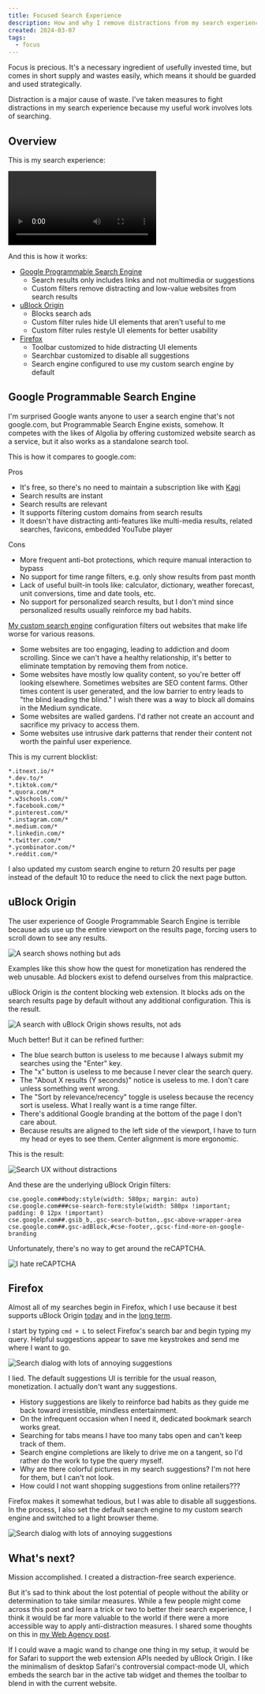 ```yaml
---
title: Focused Search Experience
description: How and why I remove distractions from my search experience
created: 2024-03-07
tags:
  - focus
---
```


Focus is precious. It's a necessary ingredient of usefully invested time, but
comes in short supply and wastes easily, which means it should be guarded and
used strategically.

Distraction is a major cause of waste. I've taken measures to fight distractions
in my search experience because my useful work involves lots of searching.

## Overview

This is my search experience:

<video controls src="/img/focused-search-experience/preview.webm" ></video>

And this is how it works:

- [Google Programmable Search Engine](https://programmablesearchengine.google.com)
  - Search results only includes links and not multimedia or suggestions
  - Custom filters remove distracting and low-value websites from search results
- [uBlock Origin](https://ublockorigin.com)
  - Blocks search ads
  - Custom filter rules hide UI elements that aren't useful to me
  - Custom filter rules restyle UI elements for better usability
- [Firefox](https://www.mozilla.org/en-US/firefox/new/)
  - Toolbar customized to hide distracting UI elements
  - Searchbar customized to disable all suggestions
  - Search engine configured to use my custom search engine by default

## Google Programmable Search Engine

I'm surprised Google wants anyone to user a search engine that's not google.com,
but Programmable Search Engine exists, somehow. It competes with the likes of
Algolia by offering customized website search as a service, but it also works as
a standalone search tool.

This is how it compares to google.com:

Pros

- It's free, so there's no need to maintain a subscription like with
  [Kagi](https://kagi.com/)
- Search results are instant
- Search results are relevant
- It supports filtering custom domains from search results
- It doesn't have distracting anti-features like multi-media results, related
  searches, favicons, embedded YouTube player

Cons

- More frequent anti-bot protections, which require manual interaction to bypass
- No support for time range filters, e.g. only show results from past month
- Lack of useful built-in tools like: calculator, dictionary, weather forecast,
  unit conversions, time and date tools, etc.
- No support for personalized search results, but I don't mind since
  personalized results usually reinforce my bad habits.

[My custom search engine](https://cse.google.com/cse?cx=b08029aadeb444a97)
configuration filters out websites that make life worse for various reasons.

- Some websites are too engaging, leading to addiction and doom scrolling. Since
  we can't have a healthy relationship, it's better to eliminate temptation by
  removing them from notice.
- Some websites have mostly low quality content, so you're better off looking
  elsewhere. Sometimes websites are SEO content farms. Other times content is
  user generated, and the low barrier to entry leads to "the blind leading the
  blind." I wish there was a way to block all domains in the Medium syndicate.
- Some websites are walled gardens. I'd rather not create an account and
  sacrifice my privacy to access them.
- Some websites use intrusive dark patterns that render their content not worth
  the painful user experience.

This is my current blocklist:

```
*.itnext.io/*
*.dev.to/*
*.tiktok.com/*
*.quora.com/*
*.w3schools.com/*
*.facebook.com/*
*.pinterest.com/*
*.instagram.com/*
*.medium.com/*
*.linkedin.com/*
*.twitter.com/*
*.ycombinator.com/*
*.reddit.com/*
```

I also updated my custom search engine to return 20 results per page instead of
the default 10 to reduce the need to click the next page button.

## uBlock Origin

The user experience of Google Programmable Search Engine is terrible because ads
use up the entire viewport on the results page, forcing users to scroll down to
see any results.

![A search shows nothing but ads](/img/focused-search-experience/ads.avif)

Examples like this show how the quest for monetization has rendered the web
unusable. Ad blockers exist to defend ourselves from this malpractice.

uBlock Origin is _the_ content blocking web extension. It blocks ads on the
search results page by default without any additional configuration. This is the
result.

![A search with uBlock Origin shows results, not ads](/img/focused-search-experience/no-ads.avif)

Much better! But it can be refined further:

- The blue search button is useless to me because I always submit my searches
  using the "Enter" key.
- The "x" button is useless to me because I never clear the search query.
- The "About X results (Y seconds)" notice is useless to me. I don't care unless
  something went wrong.
- The "Sort by relevance/recency" toggle is useless because the recency sort is
  useless. What I really want is a time range filter.
- There's additional Google branding at the bottom of the page I don't care
  about.
- Because results are aligned to the left side of the viewport, I have to turn
  my head or eyes to see them. Center alignment is more ergonomic.

This is the result:

![Search UX without distractions](/img/focused-search-experience/preview.avif)

And these are the underlying uBlock Origin filters:

```
cse.google.com##body:style(width: 580px; margin: auto)
cse.google.com###cse-search-form:style(width: 580px !important; padding: 0 12px !important)
cse.google.com##.gsib_b,.gsc-search-button,.gsc-above-wrapper-area
cse.google.com##.gsc-adBlock,#cse-footer,.gcsc-find-more-on-google-branding
```

Unfortunately, there's no way to get around the reCAPTCHA.

![I hate reCAPTCHA](/img/focused-search-experience/recaptcha.avif)

## Firefox

Almost all of my searches begin in Firefox, which I use because it best supports
uBlock Origin
[today](https://github.com/gorhill/uBlock?tab=readme-ov-file#firefox) and in the
[long term](https://github.com/uBlockOrigin/uBlock-issues/issues/338).

I start by typing `cmd + L` to select Firefox's search bar and begin typing my
query. Helpful suggestions appear to save me keystrokes and send me where I want
to go.

![Search dialog with lots of annoying suggestions](/img/focused-search-experience/suggestions.avif)

I lied. The default suggestions UI is terrible for the usual reason,
monetization. I actually don't want any suggestions.

- History suggestions are likely to reinforce bad habits as they guide me back
  toward irresistible, mindless entertainment.
- On the infrequent occasion when I need it, dedicated bookmark search works
  great.
- Searching for tabs means I have too many tabs open and can't keep track of
  them.
- Search engine completions are likely to drive me on a tangent, so I'd rather
  do the work to type the query myself.
- Why are there colorful pictures in my search suggestions? I'm not here for
  them, but I can't not look.
- How could I not want shopping suggestions from online retailers???

Firefox makes it somewhat tedious, but I was able to disable all suggestions. In
the process, I also set the default search engine to my custom search engine and
switched to a light browser theme.

![Search dialog with lots of annoying suggestions](/img/focused-search-experience/no-suggestions.avif)

## What's next?

Mission accomplished. I created a distraction-free search experience.

But it's sad to think about the lost potential of people without the ability or
determination to take similar measures. While a few people might come across
this post and learn a trick or two to better their search experience, I think it
would be far more valuable to the world if there were a more accessible way to
apply anti-distraction measures. I shared some thoughts on this in
[my Web Agency post](/blog/web-agency).

If I could wave a magic wand to change one thing in my setup, it would be for
Safari to support the web extension APIs needed by uBlock Origin. I like the
minimalism of desktop Safari's controversial compact-mode UI, which embeds the
search bar in the active tab widget and themes the toolbar to blend in with the
current website.
